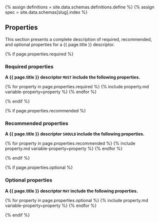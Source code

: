 {% assign definitions = site.data.schemas.definitions.define %}
{% assign spec = site.data.schemas[slug].index %}

## Properties

This section presents a complete description of required, recommended, and optional properties for a {{ page.title }} descriptor.

{% if page.properties.required %}
### Required properties

**A {{ page.title }} descriptor `MUST` include the following properties.**

{% for property in page.properties.required %}
{% include property.md variable-property=property %}
{% endfor %}

{% endif %}

{% if page.properties.recommended %}
### Recommended properties

**A {{ page.title }} descriptor `SHOULD` include the following properties.**

{% for property in page.properties.recommended %}
{% include property.md variable-property=property %}
{% endfor %}

{% endif %}

{% if page.properties.optional %}
### Optional properties

**A {{ page.title }} descriptor `MAY` include the following properties.**

{% for property in page.properties.optional %}
{% include property.md variable-property=property %}
{% endfor %}

{% endif %}
